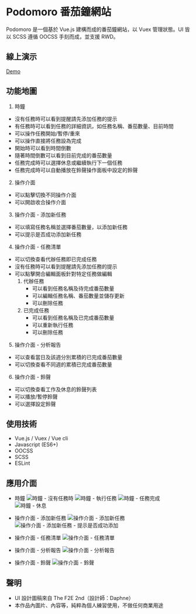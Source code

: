# Podomoro 番茄鐘網站
Podomoro 是一個基於 Vue.js 建構而成的番茄鐘網站，以 Vuex 管理狀態。UI 皆以 SCSS 遵循 OOCSS 手刻而成，並支援 RWD。

## 線上演示
[Demo](https://ycjoyce.github.io/podomoro/)

## 功能地圖
1. 時鐘
- 沒有任務時可以看到提醒請先添加任務的提示
- 有任務時可以看到任務的詳細資訊，如任務名稱、番茄數量、目前時間
- 可以操作任務開始/暫停/重來
- 可以操作直接將任務設為完成
- 開始時可以看到時間倒數
- 隨著時間倒數可以看到目前完成的番茄數量
- 任務完成時可以選擇休息或繼續執行下一個任務
- 任務完成時可以自動播放在鈴聲操作面板中設定的鈴聲

2. 操作介面
- 可以點擊切換不同操作介面
- 可以開啟收合操作介面

3. 操作介面 - 添加新任務
- 可以填寫任務名稱並選擇番茄數量，以添加新任務
- 可以提示是否成功添加新任務

4. 操作介面 - 任務清單
- 可以切換查看代辦任務即已完成任務
- 沒有任務時可以看到提醒請先添加任務的提示
- 可以點擊開合編輯面板針對特定任務做編輯
  1. 代辦任務
      - 可以看到任務名稱及待完成番茄數量
      - 可以編輯任務名稱、番茄數量並儲存更新
      - 可以刪除任務
  2. 已完成任務
      - 可以看到任務名稱及已完成番茄數量
      - 可以重新執行任務
      - 可以刪除任務

5. 操作介面 - 分析報告
- 可以查看當日及該週分別累積的已完成番茄數量
- 可以切換查看不同週的累積已完成番茄數量

6. 操作介面 - 鈴聲
- 可以切換查看工作及休息的鈴聲列表
- 可以播放/暫停鈴聲
- 可以選擇設定鈴聲

## 使用技術
- Vue.js / Vuex / Vue cli
- Javascript (ES6+)
- OOCSS
- SCSS
- ESLint

## 應用介面
- 時鐘
![時鐘 - 沒有任務時](https://i.imgur.com/zcf6Cwz.png)
![時鐘 - 執行任務](https://i.imgur.com/fs53YWq.png)
![時鐘 - 任務完成](https://i.imgur.com/EjUhsO2.png)
![時鐘 - 休息](https://i.imgur.com/mRu5MUu.png)

- 操作介面 - 添加新任務
![操作介面 - 添加新任務](https://i.imgur.com/lfZq25U.png)
![操作介面 - 添加新任務 - 提示是否成功添加](https://i.imgur.com/wnwrkK7.png)

- 操作介面 - 任務清單
![操作介面 - 任務清單](https://i.imgur.com/KodppuJ.png)

- 操作介面 - 分析報告
![操作介面 - 分析報告](https://i.imgur.com/sS2FdFr.png)

- 操作介面 - 鈴聲
![操作介面 - 鈴聲](https://i.imgur.com/lZF6128.png)

## 聲明
- UI 設計圖稿來自 The F2E 2nd（設計師：Daphne）
- 本作品內圖片、內容等，純粹為個人練習使用，不做任何商業用途